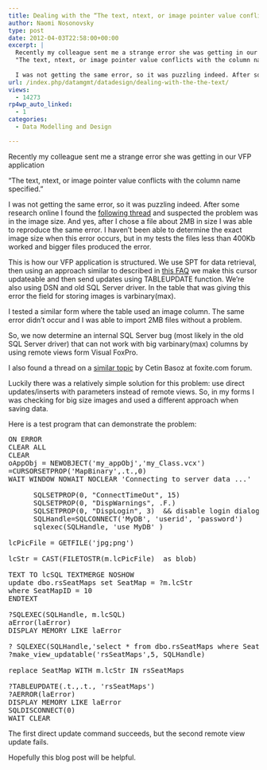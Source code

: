 ```yaml
---
title: Dealing with the “The text, ntext, or image pointer value conflicts with the column name specified.” error from Visual Foxpro
author: Naomi Nosonovsky
type: post
date: 2012-04-03T22:58:00+00:00
excerpt: |
  Recently my colleague sent me a strange error she was getting in our VFP application
  "The text, ntext, or image pointer value conflicts with the column name specified."
  
  I was not getting the same error, so it was puzzling indeed. After some research&hellip;
url: /index.php/datamgmt/datadesign/dealing-with-the-the-text/
views:
  - 14273
rp4wp_auto_linked:
  - 1
categories:
  - Data Modelling and Design

---
```

Recently my colleague sent me a strange error she was getting in our VFP application
  
&#8220;The text, ntext, or image pointer value conflicts with the column name specified.&#8221;

I was not getting the same error, so it was puzzling indeed. After some research online I found the [following thread][1] and suspected the problem was in the image size. And yes, after I chose a file about 2MB in size I was able to reproduce the same error. I haven&#8217;t been able to determine the exact image size when this error occurs, but in my tests the files less than 400Kb worked and bigger files produced the error.

This is how our VFP application is structured. We use SPT for data retrieval, then using an approach similar to described in [this FAQ][2] we make this cursor updateable and then send updates using TABLEUPDATE function. We&#8217;re also using DSN and old SQL Server driver. In the table that was giving this error the field for storing images is varbinary(max).

I tested a similar form where the table used an image column. The same error didn&#8217;t occur and I was able to import 2MB files without a problem.

So, we now determine an internal SQL Server bug (most likely in the old SQL Server driver) that can not work with big varbinary(max) columns by using remote views form Visual FoxPro.
  
I also found a thread on a [similar topic][3] by Cetin Basoz at foxite.com forum.

Luckily there was a relatively simple solution for this problem: use direct updates/inserts with parameters instead of remote views. So, in my forms I was checking for big size images and used a different approach when saving data.

Here is a test program that can demonstrate the problem:

<pre>ON ERROR 
CLEAR ALL
CLEAR 
oAppObj = NEWOBJECT('my_appObj','my_Class.vcx')
=CURSORSETPROP('MapBinary',.t.,0)
WAIT WINDOW NOWAIT NOCLEAR 'Connecting to server data ...'

      SQLSETPROP(0, "ConnectTimeOut", 15)
      SQLSETPROP(0, "DispWarnings", .F.)
      SQLSETPROP(0, "DispLogin", 3)  && disable login dialog if there is a problem
      SQLHandle=SQLCONNECT('MyDB', 'userid', 'password')
      sqlexec(SQLHandle, 'use MyDB' )   

lcPicFile = GETFILE('jpg;png')

lcStr = CAST(FILETOSTR(m.lcPicFile)  as blob)       

TEXT TO lcSQL TEXTMERGE NOSHOW 
update dbo.rsSeatMaps set SeatMap = ?m.lcStr
where SeatMapID = 10
ENDTEXT 

?SQLEXEC(SQLHandle, m.lcSQL)
aError(laError)
DISPLAY MEMORY LIKE laError

? SQLEXEC(SQLHandle,'select * from dbo.rsSeatMaps where SeatMapID = 10','rsSeatMaps')
?make_view_updatable('rsSeatMaps',5, SQLHandle)

replace SeatMap WITH m.lcStr IN rsSeatMaps

?TABLEUPDATE(.t.,.t., 'rsSeatMaps')
?AERROR(laError)
DISPLAY MEMORY LIKE laError
SQLDISCONNECT(0)
WAIT CLEAR</pre>

The first direct update command succeeds, but the second remote view update fails.

Hopefully this blog post will be helpful.

 [1]: http://social.msdn.microsoft.com/Forums/en/transactsql/thread/d26e2143-630b-46e7-a81b-a33a24af20ce
 [2]: http://www.universalthread.com/ViewPageNewFAQ.aspx?ID=8153
 [3]: http://www.foxite.com/archives/warning-possible-bug-sql-server-0000239346.htm